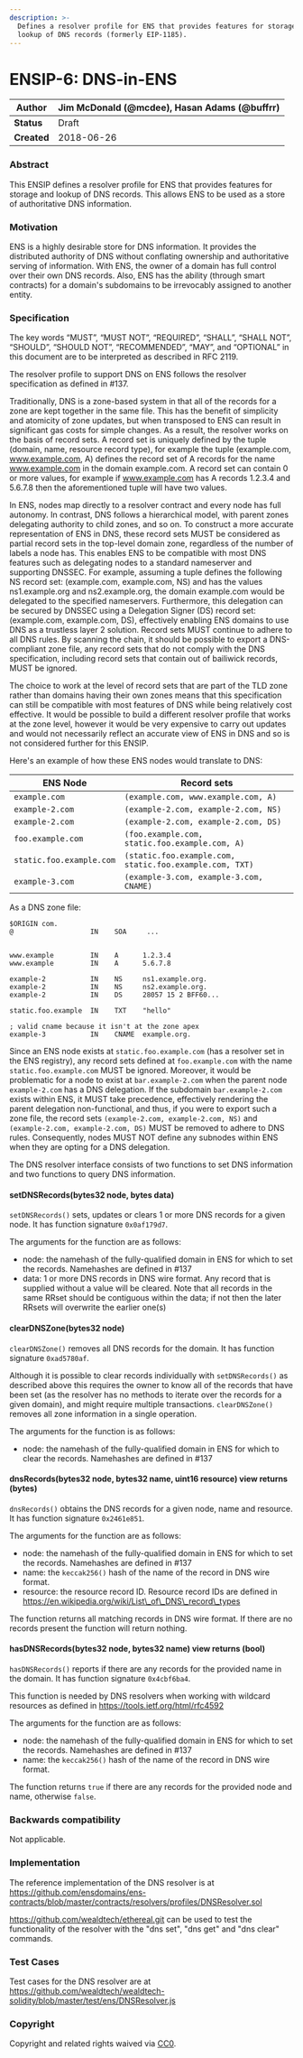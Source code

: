 ```yaml
---
description: >-
  Defines a resolver profile for ENS that provides features for storage and
  lookup of DNS records (formerly EIP-1185).
---
```


# ENSIP-6: DNS-in-ENS


| **Author**  | Jim McDonald (@mcdee), Hasan Adams (@buffrr) |
| ----------- | --------------------- |
| **Status**  | Draft                 |
| **Created** | 2018-06-26            |

### Abstract

This ENSIP defines a resolver profile for ENS that provides features for storage and lookup of DNS records. This allows ENS to be used as a store of authoritative DNS information.

### Motivation

ENS is a highly desirable store for DNS information. It provides the distributed authority of DNS without conflating ownership and authoritative serving of information. With ENS, the owner of a domain has full control over their own DNS records. Also, ENS has the ability (through smart contracts) for a domain's subdomains to be irrevocably assigned to another entity.

### Specification

The key words “MUST”, “MUST NOT”, “REQUIRED”, “SHALL”, “SHALL NOT”, “SHOULD”, “SHOULD NOT”, “RECOMMENDED”, “MAY”, and “OPTIONAL” in this document are to be interpreted as described in RFC 2119.

The resolver profile to support DNS on ENS follows the resolver specification as defined in #137.

Traditionally, DNS is a zone-based system in that all of the records for a zone are kept together in the same file. This has the benefit of simplicity and atomicity of zone updates, but when transposed to ENS can result in significant gas costs for simple changes. As a result, the resolver works on the basis of record sets. A record set is uniquely defined by the tuple (domain, name, resource record type), for example the tuple (example.com, www.example.com, A) defines the record set of A records for the name www.example.com in the domain example.com. A record set can contain 0 or more values, for example if www.example.com has A records 1.2.3.4 and 5.6.7.8 then the aforementioned tuple will have two values. 

In ENS, nodes map directly to a resolver contract and every node has full autonomy. In contrast, DNS follows a hierarchical model, with parent zones delegating authority to child zones, and so on. To construct a more accurate representation of ENS in DNS, these record sets MUST be considered as partial record sets in the top-level domain zone, regardless of the number of labels a node has. This enables ENS to be compatible with most DNS features such as delegating nodes to a standard nameserver and supporting DNSSEC. For example, assuming a tuple defines the following NS record set: (example.com, example.com, NS) and has the values ns1.example.org and ns2.example.org, the domain example.com would be delegated to the specified nameservers. Furthermore, this delegation can be secured by DNSSEC using a Delegation Signer (DS) record set: (example.com, example.com, DS), effectively enabling ENS domains to use DNS as a trustless layer 2 solution. Record sets MUST continue to adhere to all DNS rules. By scanning the chain, it should be possible to export a DNS-compliant zone file, any record sets that do not comply with the DNS specification, including record sets that contain out of bailiwick records, MUST be ignored.

The choice to work at the level of record sets that are part of the TLD zone rather than domains having their own zones means that this specification can still be compatible with most features of DNS while being relatively cost effective. It would be possible to build a different resolver profile that works at the zone level, however it would be very expensive to carry out updates and would not necessarily reflect an accurate view of ENS in DNS and so is not considered further for this ENSIP.

Here's an example of how these ENS nodes would translate to DNS:

| ENS Node                  | Record sets                                                     |
| --------------------------| ----------------------------------------------------------------|
| `example.com`             | `(example.com, www.example.com, A)`                             |
| `example-2.com`           | `(example-2.com, example-2.com, NS)`                            |
| `example-2.com`           | `(example-2.com, example-2.com, DS)`                            |  
| `foo.example.com`         | `(foo.example.com, static.foo.example.com, A)`                  |  
| `static.foo.example.com`  | `(static.foo.example.com, static.foo.example.com, TXT)`         |
| `example-3.com`           | `(example-3.com, example-3.com, CNAME)`                         |

As a DNS zone file:

```
$ORIGIN com.
@                   IN    SOA     ...


www.example         IN    A      1.2.3.4
www.example         IN    A      5.6.7.8

example-2           IN    NS     ns1.example.org.
example-2           IN    NS     ns2.example.org.
example-2           IN    DS     28057 15 2 BFF60...

static.foo.example  IN    TXT    "hello"

; valid cname because it isn't at the zone apex
example-3           IN    CNAME  example.org.
```

Since an ENS node exists at `static.foo.example.com` (has a resolver set in the ENS registry), any record sets defined at `foo.example.com` with the name `static.foo.example.com` MUST be ignored. Moreover, it would be problematic for a node to exist at `bar.example-2.com` when the parent node `example-2.com` has a DNS delegation. If the subdomain `bar.example-2.com` exists within ENS, it MUST take precedence, effectively rendering the parent delegation non-functional, and thus, if you were to export such a zone file, the record sets `(example-2.com, example-2.com, NS)` and `(example-2.com, example-2.com, DS)` MUST be removed to adhere to DNS rules. Consequently, nodes MUST NOT define any subnodes within ENS when they are opting for a DNS delegation.


The DNS resolver interface consists of two functions to set DNS information and two functions to query DNS information.

#### setDNSRecords(bytes32 node, bytes data)

`setDNSRecords()` sets, updates or clears 1 or more DNS records for a given node. It has function signature `0x0af179d7`.

The arguments for the function are as follows:

* node: the namehash of the fully-qualified domain in ENS for which to set the records. Namehashes are defined in #137
* data: 1 or more DNS records in DNS wire format. Any record that is supplied without a value will be cleared. Note that all records in the same RRset should be contiguous within the data; if not then the later RRsets will overwrite the earlier one(s)

#### clearDNSZone(bytes32 node)

`clearDNSZone()` removes all DNS records for the domain. It has function signature `0xad5780af`.

Although it is possible to clear records individually with `setDNSRecords()` as described above this requires the owner to know all of the records that have been set (as the resolver has no methods to iterate over the records for a given domain), and might require multiple transactions. `clearDNSZone()` removes all zone information in a single operation.

The arguments for the function is as follows:

* node: the namehash of the fully-qualified domain in ENS for which to clear the records. Namehashes are defined in #137

#### dnsRecords(bytes32 node, bytes32 name, uint16 resource) view returns (bytes)

`dnsRecords()` obtains the DNS records for a given node, name and resource. It has function signature `0x2461e851`.

The arguments for the function are as follows:

* node: the namehash of the fully-qualified domain in ENS for which to set the records. Namehashes are defined in #137
* name: the `keccak256()` hash of the name of the record in DNS wire format.
* resource: the resource record ID. Resource record IDs are defined in https://en.wikipedia.org/wiki/List\_of\_DNS\_record\_types

The function returns all matching records in DNS wire format. If there are no records present the function will return nothing.

#### hasDNSRecords(bytes32 node, bytes32 name) view returns (bool)

`hasDNSRecords()` reports if there are any records for the provided name in the domain. It has function signature `0x4cbf6ba4`.

This function is needed by DNS resolvers when working with wildcard resources as defined in https://tools.ietf.org/html/rfc4592

The arguments for the function are as follows:

* node: the namehash of the fully-qualified domain in ENS for which to set the records. Namehashes are defined in #137
* name: the `keccak256()` hash of the name of the record in DNS wire format.

The function returns `true` if there are any records for the provided node and name, otherwise `false`.


### Backwards compatibility

Not applicable.

### Implementation

The reference implementation of the DNS resolver is at https://github.com/ensdomains/ens-contracts/blob/master/contracts/resolvers/profiles/DNSResolver.sol

https://github.com/wealdtech/ethereal.git can be used to test the functionality of the resolver with the "dns set", "dns get" and "dns clear" commands.

### Test Cases

Test cases for the DNS resolver are at https://github.com/wealdtech/wealdtech-solidity/blob/master/test/ens/DNSResolver.js

### Copyright

Copyright and related rights waived via [CC0](https://creativecommons.org/publicdomain/zero/1.0/).